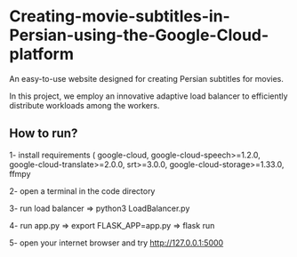 # Creating-movie-subtitles-in-Persian-using-the-Google-Cloud-platform
An easy-to-use website designed for creating Persian subtitles for movies.

In this project, we employ an innovative adaptive load balancer to efficiently distribute workloads among the workers.

## How to run?
1- install requirements ( google-cloud, google-cloud-speech>=1.2.0, google-cloud-translate>=2.0.0, srt>=3.0.0, google-cloud-storage>=1.33.0, ffmpy

2- open a terminal in the code directory

3- run load balancer => python3 LoadBalancer.py

4- run app.py => export FLASK_APP=app.py  => flask run

5- open your internet browser and try http://127.0.0.1:5000
